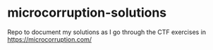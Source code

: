 # microcorruption-solutions
Repo to document my solutions as I go through the CTF exercises in https://microcorruption.com/
